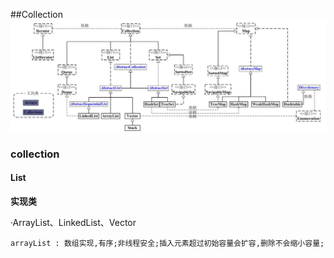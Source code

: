 ##Collection
   ![](https://raw.githubusercontent.com/rurunoawyh/note/master/img/collection-1.png)
   
   ### collection
   
   #### List
   
   **实现类**
   
   ·ArrayList、LinkedList、Vector
    
    arrayList : 数组实现,有序;非线程安全;插入元素超过初始容量会扩容,删除不会缩小容量;
   
    
   